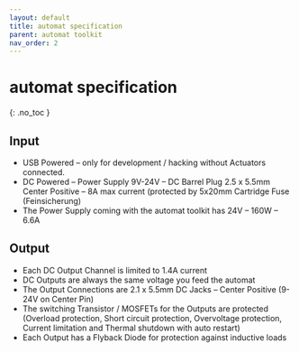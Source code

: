 ```yaml
---
layout: default
title: automat specification
parent: automat toolkit
nav_order: 2
---
```


# automat specification
{: .no_toc }

## Input
- USB Powered – only for development / hacking without Actuators connected.
- DC Powered – Power Supply 9V-24V – DC Barrel Plug 2.5 x 5.5mm Center Positive – 8A max current (protected by 5x20mm Cartridge Fuse (Feinsicherung)
- The Power Supply coming with the automat toolkit has 24V – 160W – 6.6A

## Output
- Each DC Output Channel is limited to 1.4A current
- DC Outputs are always the same voltage you feed the automat
- The Output Connections are 2.1 x 5.5mm DC Jacks – Center Positive (9-24V on Center Pin)
- The switching Transistor / MOSFETs for the Outputs are protected (Overload protection, Short circuit protection, Overvoltage protection, Current limitation and Thermal shutdown with auto restart)
- Each Output has a Flyback Diode for protection against inductive loads